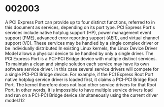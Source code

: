 # 002003
A PCI Express Port can provide up to four distinct functions,
referred to in this document as services, depending on its port type.
PCI Express Port's services include native hotplug support (HP),
power management event support (PME), advanced error reporting
support (AER), and virtual channel support (VC). These services may
be handled by a single complex driver or be individually distributed
In existing Linux kernels, the Linux Device Driver Model allows a
physical device to be handled by only a single driver. The PCI
Express Port is a PCI-PCI Bridge device with multiple distinct
services. To maintain a clean and simple solution each service
may have its own software service driver. In this case several
service drivers will compete for a single PCI-PCI Bridge device.
For example, if the PCI Express Root Port native hotplug service
driver is loaded first, it claims a PCI-PCI Bridge Root Port. The
kernel therefore does not load other service drivers for that Root
Port. In other words, it is impossible to have multiple service
drivers load and run on a PCI-PCI Bridge device simultaneously
using the current driver model.112
